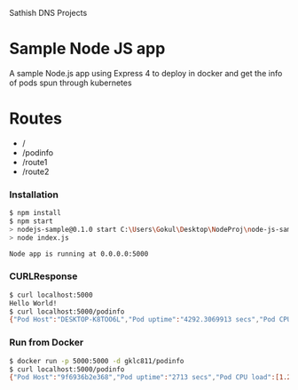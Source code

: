 Sathish DNS Projects
# Sample Node JS app
A sample Node.js app using Express 4 to deploy in docker and get the info of pods spun through kubernetes

# Routes
  - / 
  - /podinfo
  - /route1
  - /route2

### Installation

```sh
$ npm install 
$ npm start
> nodejs-sample@0.1.0 start C:\Users\Gokul\Desktop\NodeProj\node-js-sample
> node index.js

Node app is running at 0.0.0.0:5000
```
### CURLResponse

```sh
$ curl localhost:5000
Hello World!
$ curl localhost:5000/podinfo
{"Pod Host":"DESKTOP-K8TOO6L","Pod uptime":"4292.3069913 secs","Pod CPU load":[0,0,0],"Pod Total Memory":"63.92 GB","Pod Free Memory":"56.93 GB"}
```
### Run from Docker

```sh
$ docker run -p 5000:5000 -d gklc811/podinfo
$ curl localhost:5000/podinfo
{"Pod Host":"9f6936b2e368","Pod uptime":"2713 secs","Pod CPU load":[1.24951171875,0.4482421875,0.23583984375],"Pod Total Memory":"7.64 GB","Pod Free Memory":"5.93 GB","Pod CPU Count":4}
```


